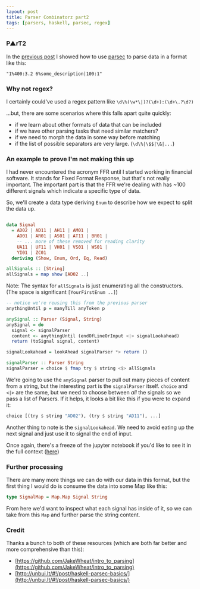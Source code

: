 ```yaml
---
layout: post
title: Parser Combinatorz part2
tags: [parsers, haskell, parsec, regex]
---
```


### P▲rT2

In the [previous post](/posts/2016-03-26-parser-combinators.html) I showed how to use
[parsec](https://www.stackage.org/package/parsec) to parse data in a format like this:

`"1%400:3.2 6%some_description|100:1"`

### Why not regex?

I certainly could've used a regex pattern like `\d\%(\w*\|)?(\d+):(\d+\.?\d?)`

...but, there are some scenarios where this falls apart quite quickly:

- if we learn about other formats of data that can be included
- if we have other parsing tasks that need similar matchers?
- if we need to morph the data in some way before matching
- if the list of possible separators are very large. (`\d\%|\$$|\&|...`)

### An example to prove I'm not making this up

I had never encountered the acronym FFR until I started working in financial
software. It stands for Fixed Format Response, but that's not really important.
The important part is that the FFR we're dealing with has ~100 different signals which indicate
a specific type of data.

So, we'll create a data type deriving `Enum` to describe how we expect to split the data up.

``` haskell

data Signal
  = AD02 | AD11 | AH11 | AM01 |
    AO01 | AR01 | AS01 | AT11 | BR01 |
    -- ... more of these removed for reading clarity
    UA11 | UF11 | VH01 | VS01 | WS01 |
    YI01 | ZC01
  deriving (Show, Enum, Ord, Eq, Read)

allSignals :: [String]
allSignals = map show [AD02 ..]

```

Note: The syntax for `allSignals` is just enumerating all the constructors. (The
space is significant  `[YourFirstEnum ..]`)

``` haskell
-- notice we're reusing this from the previous parser
anythingUntil p = manyTill anyToken p

anySignal :: Parser (Signal, String)
anySignal = do
  signal <- signalParser
  content <- anythingUntil (endOfLineOrInput <|> signalLookahead)
  return (toSignal signal, content)

signalLookahead = lookAhead signalParser *> return ()

signalParser :: Parser String
signalParser = choice $ fmap try $ string <$> allSignals

```

We're going to use the `anySignal` parser to pull out many pieces of content
from a string, but the interesting part is the `signalParser` itself. `choice`
and `<|>` are the same, but we need to choose between _all_ the signals so we
pass a list of Parsers. If it helps, it looks a bit like this if you were to
expand it:

``` haskell
choice [(try $ string "AD02"), (try $ string "AD11"), ...]
```

Another thing to note is the `signalLookahead`. We need to avoid eating up the
next signal and just use it to signal the end of input.

Once again, there's a freeze of the jupyter notebook if you'd like to see it in the full context ([here](/slides/ffrparse))

### Further processing

There are many more things we can do with our data in this format, but the first thing I would do is consume the data into some Map like this:

``` haskell
type SignalMap = Map.Map Signal String
```

From here we'd want to inspect what each signal has inside of it, so we can
take from this `Map` and further parse the string content.

### Credit

Thanks a bunch to both of these resources (which are both far better and more comprehensive than this):

- [https://github.com/JakeWheat/intro_to_parsing](https://github.com/JakeWheat/intro_to_parsing)
- [http://unbui.lt/#!/post/haskell-parsec-basics/](http://unbui.lt/#!/post/haskell-parsec-basics/)
